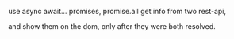 use async await... promises, promise.all
get info from two rest-api,

and show them on the dom, only after they were both resolved.